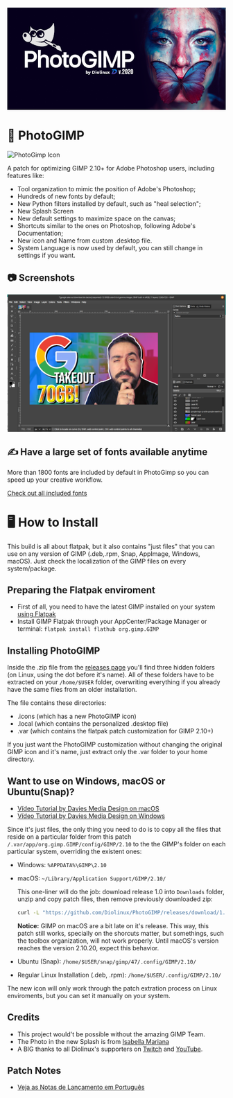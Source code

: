 ![PhotoGimp Diolinux Splash Art](./.var/app/org.gimp.GIMP/config/GIMP/2.10/splashes/photogimp-diolinux-splash.png)

# 🎨 PhotoGIMP

<img
  src="https://raw.githubusercontent.com/Diolinux/PhotoGIMP/master/.icons/photogimp.png"
  alt="PhotoGimp Icon"
  title="PhotoGimp"
  width="200px">

A patch for optimizing GIMP 2.10+ for Adobe Photoshop users, including features like:

* Tool organization to mimic the position of Adobe's Photoshop;
* Hundreds of new fonts by default;
* New Python filters installed by default, such as "heal selection";
* New Splash Screen
* New default settings to maximize space on the canvas;
* Shortcuts similar to the ones on Photoshop, following Adobe's Documentation;
* New icon and Name from custom .desktop file.
* System Language is now used by default, you can still change in settings if you want.

## 📷 Screenshots

![PhotoGimp Screenshot - Editing Google Takeout](./screenshots/2020-06-22_12-06.png)

## ✍️ Have a large set of fonts available anytime

More than 1800 fonts are included by default in PhotoGimp so you can speed up your creative workflow.

<!-- TODO: Add Screenshot utilizing one of included fonts. -->

[Check out all included fonts](https://github.com/Diolinux/PhotoGIMP/blob/master/fonts.txt)

# 🖥️ How to Install

This build is all about flatpak, but it also contains "just files" that you can use on any version of GIMP (.deb,.rpm, Snap, AppImage, Windows, macOS). Just check the localization of the GIMP files on every system/package.

## Preparing the Flatpak enviroment

* First of all, you need to have the latest GIMP installed on your system [using Flatpak](https://flatpak.org/setup/)
* Install GIMP Flatpak through your AppCenter/Package Manager or terminal:
```flatpak install flathub org.gimp.GIMP```

## Installing PhotoGIMP

Inside the .zip file from the [releases page](https://github.com/Diolinux/PhotoGIMP/releases) you'll find three hidden folders (on Linux, using the dot before it's name). All of these folders have to be extracted on your ```/home/$USER``` folder, overwriting everything if you already have the same files from an older installation.

The file contains these directories:

* .icons (which has a new PhotoGIMP icon)
* .local (which contains the personalized .desktop file)
* .var (which contains the flatpak patch customization for GIMP 2.10+)

If you just want the PhotoGIMP customization without changing the original GIMP icon and it's name, just extract only the .var folder to your home directory.

## Want to use on Windows, macOS or Ubuntu(Snap)?

* [Vídeo Tutorial by Davies Media Design on macOS](https://youtu.be/5nXhtaGQs9U)
* [Vídeo Tutorial by Davies Media Design on Windows](https://youtu.be/57DNUsf4A-0)

Since it's just files, the only thing you need to do is to copy all the files that reside on a particular folder from this patch ```/.var/app/org.gimp.GIMP/config/GIMP/2.10``` to the the GIMP's folder on each particular system, overriding the existent ones:

* Windows: `%APPDATA%\GIMP\2.10`

* macOS: `~/Library/Application Support/GIMP/2.10/`

  This one-liner will do the job: download release 1.0 into `Downloads` folder, unzip and copy patch files, then remove previously downloaded zip:
  ```bash
  curl -L "https://github.com/Diolinux/PhotoGIMP/releases/download/1.0/PhotoGIMP.by.Diolinux.v2020.for.Flatpak.zip" -o ~/Downloads/PhotoGIMP.by.Diolinux.v2020.for.Flatpak.zip && unzip ~/Downloads/PhotoGIMP.by.Diolinux.v2020.for.Flatpak.zip -d ~/Downloads && sudo cp -R ~/Downloads/PhotoGIMP\ by\ Diolinux\ v2020\ for\ Flatpak/.var/app/org.gimp.GIMP/config/GIMP/2.10/ ~/Library/Application\ Support/GIMP/2.10 && rm ~/Downloads/PhotoGIMP.by.Diolinux.v2020.for.Flatpak.zip
  ```
  **Notice:** GIMP on macOS are a bit late on it's release. This way, this patch still works, specially on the shorcuts matter, but somethings, such the toolbox organization, will not work properly. Until macOS's version reaches the version 2.10.20, expect this behavior.

* Ubuntu (Snap): `/home/$USER/snap/gimp/47/.config/GIMP/2.10/`

* Regular Linux Installation (.deb, .rpm): `/home/$USER/.config/GIMP/2.10/`

The new icon will only work through the patch extration process on Linux enviroments, but you can set it manually on your system.

## Credits

* This project would't be possible without the amazing GIMP Team.
* The Photo in the new Splash is from [Isabella Mariana](https://www.pexels.com/pt-br/@isabella-mariana-1022505)
* A BIG thanks to all Diolinux's supporters on [Twitch](https://twitch.tv/Diolinux) and [YouTube](https://youtube.com/Diolinux).

## Patch Notes
-  [Veja as Notas de Lançamento em Português](https://diolinux.com.br/2020/06/photogimp-2020.html)
